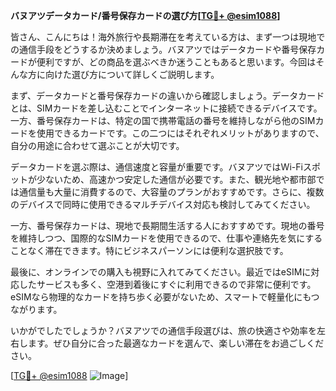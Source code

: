 **バヌアツデータカード/番号保存カードの選び方[[TG💪+ @esim1088](https://t.me/s/esim1088)]**

皆さん、こんにちは！海外旅行や長期滞在を考えている方は、まず一つは現地での通信手段をどうするか決めましょう。バヌアツではデータカードや番号保存カードが便利ですが、どの商品を選ぶべきか迷うこともあると思います。今回はそんな方に向けた選び方について詳しくご説明します。

まず、データカードと番号保存カードの違いから確認しましょう。データカードとは、SIMカードを差し込むことでインターネットに接続できるデバイスです。一方、番号保存カードは、特定の国で携帯電話の番号を維持しながら他のSIMカードを使用できるカードです。この二つにはそれぞれメリットがありますので、自分の用途に合わせて選ぶことが大切です。

データカードを選ぶ際は、通信速度と容量が重要です。バヌアツではWi-Fiスポットが少ないため、高速かつ安定した通信が必要です。また、観光地や都市部では通信量も大量に消費するので、大容量のプランがおすすめです。さらに、複数のデバイスで同時に使用できるマルチデバイス対応も検討してみてください。

一方、番号保存カードは、現地で長期間生活する人におすすめです。現地の番号を維持しつつ、国際的なSIMカードを使用できるので、仕事や連絡先を気にすることなく滞在できます。特にビジネスパーソンには便利な選択肢です。

最後に、オンラインでの購入も視野に入れてみてください。最近ではeSIMに対応したサービスも多く、空港到着後にすぐに利用できるので非常に便利です。eSIMなら物理的なカードを持ち歩く必要がないため、スマートで軽量化にもつながります。

いかがでしたでしょうか？バヌアツでの通信手段選びは、旅の快適さや効率を左右します。ぜひ自分に合った最適なカードを選んで、楽しい滞在をお過ごしください。

[[TG💪+ @esim1088](https://t.me/s/esim1088) ![Image](https://i.postimg.cc/Y0z9fWf4/image.png)]